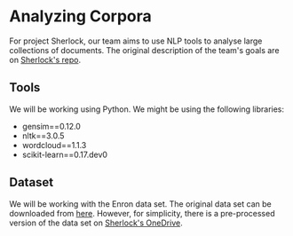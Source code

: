 # Analyzing Corpora
For project Sherlock, our team aims to use NLP tools to analyse large collections of documents. The original description of the team's goals are on [Sherlock's repo](https://github.com/NLeSC/Sherlock/blob/master/topics/analyzing_document_collections/analyzing_large_document_collections.md).

## Tools
We will be working using Python. We might be using the following libraries:
 - gensim==0.12.0
 - nltk==3.0.5
 - wordcloud==1.1.3
 - scikit-learn==0.17.dev0 

## Dataset
We will be working with the Enron data set. The original data set can be downloaded from [here](https://www.cs.cmu.edu/~./enron/). However, for simplicity, there is a pre-processed version of the data set on [Sherlock's OneDrive](https://nlesc.sharepoint.com/sites/sherlock/_layouts/15/Group.aspx?GroupId=6aad52c4-7dfc-4076-9772-4f9c9180bde2&AppId=Files&id=%2Fsites%2Fsherlock%2FShared%20Documents%2Fdatasets%2Fenron-plaintext).
